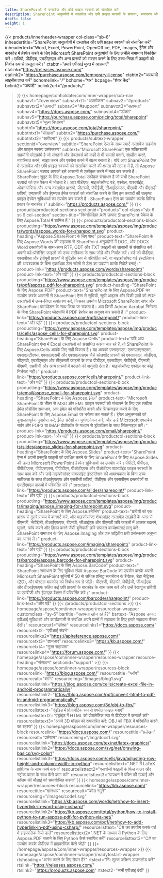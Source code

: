 ```yaml
---
title: SharePoint में दस्तावेज़ और छवि फ़ाइल स्वरूपों को संसाधित करें
description: SharePoint अनुप्रयोगों में दस्तावेज़ और छवि फ़ाइल स्वरूपों के संपादन, रूपांतरण और प्रसंस्करण को स्वचालित करने के लिए शक्तिशाली Aspose API तक पहुंचें।
draft: false
weight: 1
---
```

{{< products/innerheader-wrapper col-class="sb-6"
  inheadertitle="SharePoint अनुप्रयोगों में दस्तावेज़ और छवि फ़ाइल स्वरूपों को संसाधित करें"
  inheadertext="Word, Excel, PowerPoint, OpenOffice, PDF, Images, ईमेल और बारकोड में हेरफेर करने के लिए Microsoft SharePoint अनुप्रयोगों के लिए लचीले समाधान विकसित करें। छवियों, पीडीएफ, एचटीएमएल और अन्य प्रारूपों को रास्टर करने के लिए उच्च-निष्ठा में फ़ाइलों को निर्बाध रूप से प्रस्तुत करें।"
  ctabtn="हमारे एपीआई मुफ़्त में आज़माएँ"
  ctalink="https://releases.aspose.com/"
  ctalink2="https://purchase.aspose.com/temporary-license"
  ctabtn2="अस्थायी लाइसेंस प्राप्त करें"
  bchomelink="/"
  bchome="घर"
  bcpage="शेयर केंद्र"
  bclink2="उत्पादों"
  bclink2url="/products/"
  >}}
  {{< homepage/conholdate/com/inner-wrapper/sub-nav 
subnav1="#overview"
subnavtxt1="अवलोकन" 
subnav2="#products"
subnavtxt2="उत्पादों" 
subnav3="#support"
subnavtxt3="सहायता" 
subnav4="https://docs.aspose.com/"
subnavtxt4="डॉक्स" 
subnav5="https://purchase.aspose.com/pricing/total/sharepoint"
subnavtxt5="मूल्य निर्धारण" 
subbtn1="https://docs.aspose.com/total/sharepoint/"
subbtntxt1="सीखना"
subbtn2="https://purchase.aspose.com/"
subbtntxt2="खरीदना"
>}}
   {{< products/subtext-wrapper
   sectionid="overview" 
   subtitle="SharePoint ऐप्स के साथ स्मार्ट दस्तावेज़ सहयोग और फ़ाइल स्वरूप प्रसंस्करण"
   subtext="Microsoft SharePoint एक शक्तिशाली सहयोगी प्लेटफ़ॉर्म है जो संगठनों और डेवलपर्स को कहीं से भी सामग्री बनाने, संग्रहीत करने, व्यवस्थित करने, साझा करने और एक्सेस करने में सक्षम बनाता है। यदि आप SharePoint ऐप्स में दस्तावेज़ और छवि फ़ाइल स्वरूपों को संसाधित करने की क्षमता की तलाश में हैं, तो Aspose SharePoint उत्पाद आपको इसे आसानी से एकीकृत करने में मदद कर सकते हैं। SharePoint सुइट के लिए Aspose.Total एकीकृत संसाधन है जो सभी SharePoint उत्पादों को एक पैकेज में जोड़ता है। आप पीडीएफ, माइक्रोसॉफ्ट वर्ड, एक्सेल, पावरपॉइंट, ओपनऑफिस और अन्य दस्तावेज़ प्रारूपों, पीएनजी, जेपीईजी, टीआईएफएफ, बीएमपी और पीएसडी छवियों, एमएसजी और ईएमएल ईमेल फ़ाइलों को संसाधित करने के लिए इन उत्पादों की उत्कृष्ट फ़ाइल हेरफेर सुविधाओं का उपयोग कर सकते हैं। SharePoint ऐप्स का उपयोग करके विभिन्न प्रकार के बारकोड।"
   sublink="https://products.aspose.com/"
   >}} 
{{< products/productcol-sections
sectionid="products" 
col-class="sb-6 st-6 col-section"
section-title="निम्नलिखित API उत्पाद SharePoint पैकेज के लिए Aspose.Total में शामिल हैं:"
>}}
{{< products/productcol-sections-block
productimg="https://www.aspose.com/templates/aspose/img/products/words/aspose_words-for-sharepoint.svg"
product-heading="Aspose.SharePiont के लिए शब्द"
product-text="SharePoint के लिए Aspose.Words की सहायता से SharePoint अनुप्रयोगों में DOC, और DOCX Word दस्तावेज़ों के साथ-साथ RTF, ODT और TXT फ़ाइलों को आसानी से संसाधित करें। अपनी वर्ड-प्रोसेसिंग फ़ाइलों को उच्च सटीकता के साथ जोड़ें और निर्यात करें। वर्ड को पीडीएफ, एक्सपीएस और ईपीयूबी प्रारूपों में त्रुटिहीन रूप से परिवर्तित करें, या माइक्रोसॉफ्ट वर्ड इंस्टॉलेशन की आवश्यकता के बिना एकाधिक डेटा स्रोतों से डेटा का उपयोग करके रिपोर्ट बनाएं।"
product-link="https://products.aspose.com/words/sharepoint/"
product-link-text="और पढ़ें"
>}}
{{< products/productcol-sections-block
productimg="https://www.aspose.com/templates/aspose/img/products/pdf/aspose_pdf-for-sharepoint.svg"
product-heading="SharePoint के लिए Aspose.PDF"
product-text="SharePoint के लिए Aspose.PDF का उपयोग करके आसानी से SharePoint ऐप्स से सूचियों, सूची आइटम और विकी पृष्ठों को PDF दस्तावेज़ों में उच्च-निष्ठा रूपांतरण करें, जिसका उपयोग Microsoft SharePoint सर्वर और SharePoint फाउंडेशन के साथ किया जा सकता है। आप किसी Adobe Acrobat निर्भरता के बिना SharePoint प्लेटफ़ॉर्म में PDF हेरफेर का अनुभव कर सकते हैं।"
product-link="https://products.aspose.com/pdf/sharepoint/"
product-link-text="और पढ़ें"
>}}
{{< products/productcol-sections-block
productimg="https://www.aspose.com/templates/aspose/img/products/cells/aspose_cells-for-sharepoint.svg"
product-heading="SharePoint के लिए Aspose.Cells"
product-text="यदि आप SharePoint ऐप्स में Excel दस्तावेज़ों को संसाधित करना चाह रहे हैं, तो SharePoint के लिए Aspose.Cells आपके लिए सही विकल्प है। यह आपको एक्सएलएस, एक्सएलएसएक्स, एक्सएलटीएक्स, एक्सएलएसबी और एक्सएलएसएम जैसे स्प्रेडशीट प्रारूपों को एक्सएमएल, ओडीएस, सीएसवी, एचटीएमएल और टीएक्सटी फाइलों के साथ पीडीएफ, एक्सपीएस, जेपीईजी, पीएनजी, बीएमपी, एसवीजी और अन्य प्रारूपों में बदलने की अनुमति देता है। माइक्रोसॉफ्ट एक्सेल पर कोई निर्भरता नहीं।"
product-link="https://products.aspose.com/cells/sharepoint/"
product-link-text="और पढ़ें"
>}}
{{< products/productcol-sections-block
productimg="https://www.aspose.com/templates/aspose/img/products/email/aspose_email-for-sharepoint.svg"
product-heading="SharePoint के लिए Aspose.ईमेल"
product-text="Microsoft SharePoint के भीतर से MSG और EML फ़ाइल स्वरूपों को संभालने के लिए एक लचीला ईमेल प्रोसेसिंग समाधान, आप ईमेल को परिवर्तित करने और सिंक्रनाइज़ करने के लिए SharePoint के लिए Aspose.Email पर भरोसा कर सकते हैं। ईमेल अनुलग्नकों को कुशलतापूर्वक पुनर्प्राप्त करें, ईमेल संदेशों का पूर्वावलोकन करें, और उन्हें Microsoft एक्सचेंज सर्वर और POP3 या IMAP प्रोटोकॉल के माध्यम से ड्रॉपबॉक्स के साथ सिंक्रनाइज़ करें।"
product-link="https://products.aspose.com/email/sharepoint/"
product-link-text="और पढ़ें"
>}}
{{< products/productcol-sections-block
productimg="https://www.aspose.com/templates/aspose/img/products/slides/aspose_slides-for-sharepoint.svg"
product-heading="SharePoint के लिए Aspose.Slides"
product-text="SharePoint ऐप्स में अपनी प्रस्तुति फ़ाइलों को प्रबंधित करने के लिए SharePoint के लिए Aspose.Slides की उन्नत Microsoft PowerPoint हेरफेर सुविधाओं का उपयोग करें। पीपीटी, पीपीएस, पीपीटीएक्स, पीपीएसएक्स, पीपीटीएम, पीओटीएक्स और पीओटीएम पावरपॉइंट फ़ाइल स्वरूपों के साथ काम करें और उन्हें माइक्रोसॉफ्ट पावरपॉइंट इंस्टॉलेशन की आवश्यकता के बिना उच्च सटीकता के साथ टीआईएफएफ और एसवीजी छवियों, पीडीएफ और एक्सपीएस दस्तावेज़ों या एचटीएमएल प्रारूपों में परिवर्तित करें।"
product-link="https://products.aspose.com/slides/sharepoint/"
product-link-text="और पढ़ें"
>}}
{{< products/productcol-sections-block
productimg="https://www.aspose.com/templates/aspose/img/products/imaging/aspose_imaging-for-sharepoint.svg"
product-heading="SharePoint के लिए Aspose.इमेजिंग"
product-text="छवियों को एक प्रारूप से दूसरे प्रारूप में कनवर्ट करें, और माइक्रोसॉफ्ट शेयरपॉइंट दस्तावेज़ लाइब्रेरी के अंदर से पीएनजी, जेपीईजी, टीआईएफएफ, बीएमपी, जीआईएफ और पीएसडी छवि फ़ाइलों में आकार बदलने, घुमाने, क्रॉप करने और फ़्लिप करने जैसी बुनियादी छवि संपादन कार्यक्षमताएं लागू करें। SharePoint समाधान के लिए Aspose.Imaging और एक अद्वितीय छवि प्रसंस्करण अनुभव का आनंद लें।"
product-link="https://products.aspose.com/imaging/sharepoint/"
product-link-text="और पढ़ें"
>}}
{{< products/productcol-sections-block
productimg="https://www.aspose.com/templates/aspose/img/products/barcode/aspose_barcode-for-sharepoint.svg"
product-heading="SharePoint के लिए Aspose.BarCode"
product-text=" SharePoint समाधान के लिए सुविधा संपन्न Aspose.BarCode का उपयोग करके अपनी Microsoft SharePoint सूचियों में 50 से अधिक प्रसिद्ध सहजीवन के रैखिक, डेटा मैट्रिक्स (2D), और पोस्टल बारकोड को निर्बाध रूप से जोड़ें। पीएनजी, बीएमपी, जेपीईजी, जीआईएफ और टीआईएफएफ सहित कई छवि प्रारूपों के बारकोड के साथ काम करें और उन्हें रेखापुंज छवियों या एसवीजी और ईएमएफ वैक्टर में परिवर्तित करें।"
product-link="https://products.aspose.com/barcode/sharepoint/"
product-link-text="और पढ़ें"
>}} 
{{< /products/productcol-sections >}}
{{< homepage/aspose/com/inner-wrapper/resourcebar-wrapper
customclass="sy-6"
bartitle="सहायता खोज रहे हैं?"
bartext="Aspose उत्पाद एपीआई सुविधाओं और कार्यप्रणाली से संबंधित अपने प्रश्नों में सहायता के लिए हमारे सहायता चैनल देखें।"
resourcetxt1="डॉक्स"
resourcelinks1="https://docs.aspose.com/"
resourcetxt2="एपीआई संदर्भ"
resourcelinks2="https://apireference.aspose.com/"
resourcetxt3="ज्ञानधार"
resourcelinks3="https://kb.aspose.com/"
resourcetxt4="मुफ़्त सहायता"
resourcelinks4="https://forum.aspose.com/"
>}}
{{< homepage/aspose/com/inner-wrapper/resources-wrapper
resource-heading="संसाधन"
sectionid="support" >}}
{{< homepage/aspose/com/inner-wrapper/resources-block
resourcelink="https://blog.aspose.com/"
resourcetitle="ब्लॉग"
resourcealt="ब्लॉग"
resourceimg="/images/blog1.svg"
resourcelistlink="https://blog.aspose.com/cells/create-excel-file-in-android-programmatically/"
resourcelistlink2="https://blog.aspose.com/pdf/convert-html-to-pdf-in-android-programmatically/"
resourcelistlink3="https://blog.aspose.com/3d/obj-to-fbx/"
resourcelisttext="एंड्रॉइड में प्रोग्रामेटिक रूप से एक्सेल फ़ाइल बनाएं"
resourcelisttext2="एंड्रॉइड में HTML को प्रोग्रामेटिक रूप से पीडीएफ में कनवर्ट करें"
resourcelisttext3="अपने 3D मॉडल को रूपांतरित करें: OBJ को FBX में परिवर्तित करने का रहस्य"
>}}
{{< homepage/aspose/com/inner-wrapper/resources-block
resourcelink="https://docs.aspose.com/"
resourcetitle="प्रलेखन"
resourcealt="प्रलेखन"
resourceimg="/img/docs1.svg"
resourcelistlink="https://docs.aspose.com/tex/net/latex-graphics/"
resourcelistlink2="https://docs.aspose.com/svg/net/drawing-basics/svg-color/"
resourcelistlink3="https://docs.aspose.com/cells/java/adjusting-row-height-and-column-width-in-python"
resourcelisttext=".NET में LaTeX ग्राफ़िक्स के साथ कार्य करना"
resourcelisttext2="एसवीजी फाइलों के फिल कलर और स्ट्रोक कलर के साथ कैसे काम करें"
resourcelisttext3="पायथन में पंक्ति की ऊंचाई और कॉलम की चौड़ाई को समायोजित करना"
>}}
{{< homepage/aspose/com/inner-wrapper/resources-block
resourcelink="https://kb.aspose.com/"
resourcetitle="ज्ञानधार"
resourcealt="कोड नमूने"
resourceimg="/images/code1.svg"
resourcelistlink="https://kb.aspose.com/words/net/how-to-insert-hyperlink-in-word-using-csharp/"
resourcelistlink2="https://kb.aspose.com/total/python/how-to-install-python-to-run-aspose-pdf-for-python-via-net/"
resourcelistlink3="https://kb.aspose.com/pdf/net/how-to-add-hyperlink-in-pdf-using-csharp/"
resourcelisttext="C# का उपयोग करके वर्ड में हाइपरलिंक कैसे डालें"
resourcelisttext2=".NET के माध्यम से Python के लिए Aspose.PDF चलाने के लिए Python कैसे स्थापित करें"
resourcelisttext3="C# का उपयोग करके पीडीएफ में हाइपरलिंक कैसे जोड़ें"
>}}
{{< /homepage/aspose/com/inner-wrapper/resources-wrapper >}}
{{< homepage/aspose/com/inner-wrapper/readytostart-wrapper
rtsheading="आरंभ करने के लिए तैयार हैं?"
rtstext="नि: शुल्क परीक्षण डाउनलोड करें"
rtslink="https://releases.aspose.com/"
rtslink2="https://products.aspose.com"
rtstext2="सभी एपीआई देखें" 
>}}
